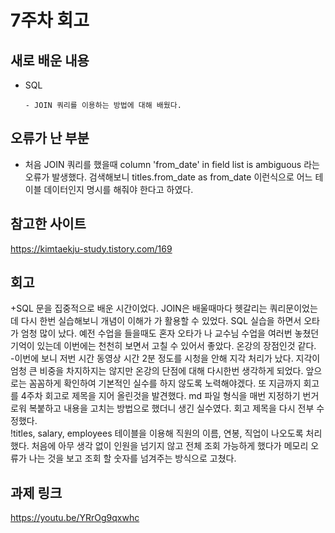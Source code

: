 # 7주차 회고
## 새로 배운 내용
- SQL

      - JOIN 쿼리를 이용하는 방법에 대해 배웠다. 
      

## 오류가 난 부분
- 처음 JOIN 쿼리를 했을때 column 'from_date' in field list is ambiguous 라는 오류가 발생했다. 검색해보니 titles.from_date as from_date 이런식으로 어느 테이블 데이터인지 명시를 해줘야 한다고 하였다. 

## 참고한 사이트
<https://kimtaekju-study.tistory.com/169> 


## 회고
+SQL 문을 집중적으로 배운 시간이었다. JOIN은 배울때마다 헷갈리는 쿼리문이었는데 다시 한번 실습해보니 개념이 이해가 가 활용할 수 있었다. SQL 실습을 하면서 오타가 엄청 많이 났다. 예전 수업을 들을때도 혼자 오타가 나 교수님 수업을 여러번 놓쳤던 기억이 있는데 이번에는 천천히 보면서 고칠 수 있어서 좋았다. 온강의 장점인것 같다.
<br>-이번에 보니 저번 시간 동영상 시간 2분 정도를 시청을 안해 지각 처리가 났다. 지각이 엄청 큰 비중을 차지하지는 않지만 온강의 단점에 대해 다시한번 생각하게 되었다. 앞으로는 꼼꼼하게 확인하여 기본적인 실수를 하지 않도록 노력해야겠다. 또 지금까지 회고를 4주차 회고로 제목을 지어 올린것을 발견했다. md 파일 형식을 매번 지정하기 번거로워 복붙하고 내용을 고치는 방법으로 했더니 생긴 실수였다. 회고 제목을 다시 전부 수정했다. 
<br>!titles, salary, employees 테이블을 이용해 직원의 이름, 연봉, 직업이 나오도록 처리했다. 처음에 아무 생각 없이 인원을 넘기지 않고 전체 조회 가능하게 했다가 메모리 오류가 나는 것을 보고 조회 할 숫자를 넘겨주는 방식으로 고쳤다. 

## 과제 링크
<https://youtu.be/YRrOg9qxwhc>
     
      
      
